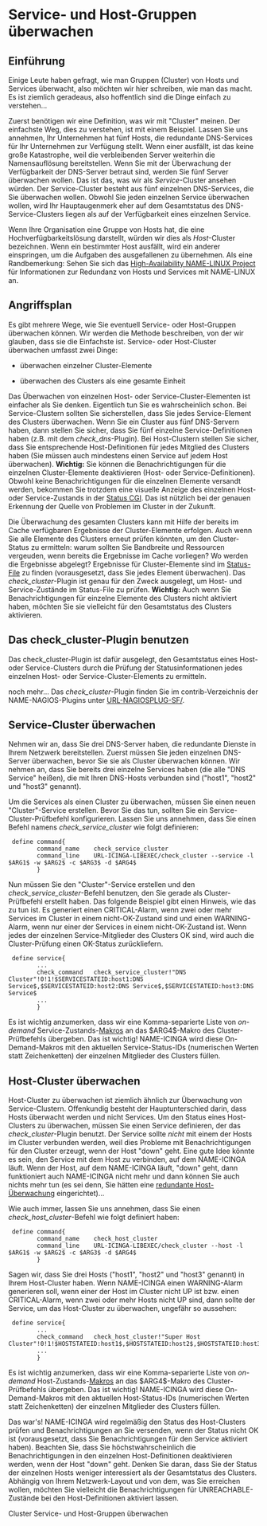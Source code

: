 Service- und Host-Gruppen überwachen
====================================

Einführung
----------

Einige Leute haben gefragt, wie man Gruppen (Cluster) von Hosts und
Services überwacht, also möchten wir hier schreiben, wie man das macht.
Es ist ziemlich geradeaus, also hoffentlich sind die Dinge einfach zu
verstehen...

Zuerst benötigen wir eine Definition, was wir mit "Cluster" meinen. Der
einfachste Weg, dies zu verstehen, ist mit einem Beispiel. Lassen Sie
uns annehmen, Ihr Unternehmen hat fünf Hosts, die redundante
DNS-Services für Ihr Unternehmen zur Verfügung stellt. Wenn einer
ausfällt, ist das keine große Katastrophe, weil die verbleibenden Server
weiterhin die Namensauflösung bereitstellen. Wenn Sie mit der
Überwachung der Verfügbarkeit der DNS-Server betraut sind, werden Sie
fünf Server überwachen wollen. Das ist das, was wir als
*Service*-Cluster ansehen würden. Der Service-Cluster besteht aus fünf
einzelnen DNS-Services, die Sie überwachen wollen. Obwohl Sie jeden
einzelnen Service überwachen wollen, wird Ihr Hauptaugenmerk eher auf
dem Gesamtstatus des DNS-Service-Clusters liegen als auf der
Verfügbarkeit eines einzelnen Service.

Wenn Ihre Organisation eine Gruppe von Hosts hat, die eine
Hochverfügbarkeitslösung darstellt, würden wir dies als *Host*-Cluster
bezeichnen. Wenn ein bestimmter Host ausfällt, wird ein anderer
einspringen, um die Aufgaben des ausgefallenen zu übernehmen. Als eine
Randbemerkung: Sehen Sie sich das [High-Availability NAME-LINUX
Project](http://www.linux-ha.org/) für Informationen zur Redundanz von
Hosts und Services mit NAME-LINUX an.

Angriffsplan
------------

Es gibt mehrere Wege, wie Sie eventuell Service- oder Host-Gruppen
überwachen können. Wir werden die Methode beschreiben, von der wir
glauben, dass sie die Einfachste ist. Service- oder Host-Cluster
überwachen umfasst zwei Dinge:

-   überwachen einzelner Cluster-Elemente

-   überwachen des Clusters als eine gesamte Einheit

Das Überwachen von einzelnen Host- oder Service-Cluster-Elementen ist
einfacher als Sie denken. Eigentlich tun Sie es wahrscheinlich schon.
Bei Service-Clustern sollten Sie sicherstellen, dass Sie jedes
Service-Element des Clusters überwachen. Wenn Sie ein Cluster aus fünf
DNS-Servern haben, dann stellen Sie sicher, dass Sie fünf einzelne
Service-Definitionen haben (z.B. mit dem *check\_dns*-Plugin). Bei
Host-Clustern stellen Sie sicher, dass Sie entsprechende
Host-Definitionen für jedes Mitglied des Clusters haben (Sie müssen auch
mindestens einen Service auf jedem Host überwachen). **Wichtig:** Sie
können die Benachrichtigungen für die einzelnen Cluster-Elemente
deaktivieren (Host- oder Service-Definitionen). Obwohl keine
Benachrichtigungen für die einzelnen Elemente versandt werden, bekommen
Sie trotzdem eine visuelle Anzeige des einzelnen Host- oder
Service-Zustands in der [Status CGI](#cgis-status_cgi). Das ist nützlich
bei der genauen Erkennung der Quelle von Problemen im Cluster in der
Zukunft.

Die Überwachung des gesamten Clusters kann mit Hilfe der bereits im
Cache verfügbaren Ergebnisse der Cluster-Elemente erfolgen. Auch wenn
Sie alle Elemente des Clusters erneut prüfen könnten, um den
Cluster-Status zu ermitteln: warum sollten Sie Bandbreite und Ressourcen
vergeuden, wenn bereits die Ergebnisse im Cache vorliegen? Wo werden die
Ergebnisse abgelegt? Ergebnisse für Cluster-Elemente sind im
[Status-File](#configmain-status_file) zu finden (vorausgesetzt, dass
Sie jedes Element überwachen). Das *check\_cluster*-Plugin ist genau für
den Zweck ausgelegt, um Host- und Service-Zustände im Status-File zu
prüfen. **Wichtig:** Auch wenn Sie Benachrichtigungen für einzelne
Elemente des Clusters nicht aktiviert haben, möchten Sie sie vielleicht
für den Gesamtstatus des Clusters aktivieren.

Das check\_cluster-Plugin benutzen
----------------------------------

Das check\_cluster-Plugin ist dafür ausgelegt, den Gesamtstatus eines
Host- oder Service-Clusters durch die Prüfung der Statusinformationen
jedes einzelnen Host- oder Service-Cluster-Elements zu ermitteln.

noch mehr... Das *check\_cluster*-Plugin finden Sie im
contrib-Verzeichnis der NAME-NAGIOS-Plugins unter
[URL-NAGIOSPLUG-SF/](http://sourceforge.net/projects/nagiosplug).

Service-Cluster überwachen
--------------------------

Nehmen wir an, dass Sie drei DNS-Server haben, die redundante Dienste in
Ihrem Netzwerk bereitstellen. Zuerst müssen Sie jeden einzelnen
DNS-Server überwachen, bevor Sie sie als Cluster überwachen können. Wir
nehmen an, dass Sie bereits drei einzelne Services haben (die alle "DNS
Service" heißen), die mit Ihren DNS-Hosts verbunden sind ("host1",
"host2" und "host3" genannt).

Um die Services als einen Cluster zu überwachen, müssen Sie einen neuen
"Cluster"-Service erstellen. Bevor Sie das tun, sollten Sie ein
Service-Cluster-Prüfbefehl konfigurieren. Lassen Sie uns annehmen, dass
Sie einen Befehl namens *check\_service\_cluster* wie folgt definieren:

     define command{
            command_name    check_service_cluster
            command_line    URL-ICINGA-LIBEXEC/check_cluster --service -l $ARG1$ -w $ARG2$ -c $ARG3$ -d $ARG4$ 
            }

Nun müssen Sie den "Cluster"-Service erstellen und den
*check\_service\_cluster*-Befehl benutzen, den Sie gerade als
Cluster-Prüfbefehl erstellt haben. Das folgende Beispiel gibt einen
Hinweis, wie das zu tun ist. Es generiert einen CRITICAL-Alarm, wenn
zwei oder mehr Services im Cluster in einem nicht-OK-Zustand sind und
einen WARNING-Alarm, wenn nur einer der Services in einem
nicht-OK-Zustand ist. Wenn jedes der einzelnen Service-Mitglieder des
Clusters OK sind, wird auch die Cluster-Prüfung einen OK-Status
zurückliefern.

     define service{
            ...
            check_command   check_service_cluster!"DNS Cluster"!0!1!$SERVICESTATEID:host1:DNS Service$,$SERVICESTATEID:host2:DNS Service$,$SERVICESTATEID:host3:DNS Service$
            ...
            }

Es ist wichtig anzumerken, dass wir eine Komma-separierte Liste von
*on-demand* Service-Zustands-[Makros](#macros) an das \$ARG4\$-Makro des
Cluster-Prüfbefehls übergeben. Das ist wichtig! NAME-ICINGA wird diese
On-Demand-Makros mit den aktuellen Service-Status-IDs (numerischen
Werten statt Zeichenketten) der einzelnen Mitglieder des Clusters
füllen.

Host-Cluster überwachen
-----------------------

Host-Cluster zu überwachen ist ziemlich ähnlich zur Überwachung von
Service-Clustern. Offenkundig besteht der Hauptunterschied darin, dass
Hosts überwacht werden und nicht Services. Um den Status eines
Host-Clusters zu überwachen, müssen Sie einen Service definieren, der
das *check\_cluster*-Plugin benutzt. Der Service sollte *nicht* mit
einem der Hosts im Cluster verbunden werden, weil dies Probleme mit
Benachrichtigungen für den Cluster erzeugt, wenn der Host "down" geht.
Eine gute Idee könnte es sein, den Service mit dem Host zu verbinden,
auf dem NAME-ICINGA läuft. Wenn der Host, auf dem NAME-ICINGA läuft,
"down" geht, dann funktioniert auch NAME-ICINGA nicht mehr und dann
können Sie auch nichts mehr tun (es sei denn, Sie hätten eine
[redundante Host-Überwachung](#redundancy) eingerichtet)...

Wie auch immer, lassen Sie uns annehmen, dass Sie einen
*check\_host\_cluster*-Befehl wie folgt definiert haben:

     define command{
            command_name    check_host_cluster
            command_line    URL-ICINGA-LIBEXEC/check_cluster --host -l $ARG1$ -w $ARG2$ -c $ARG3$ -d $ARG4$ 
            }

Sagen wir, dass Sie drei Hosts ("host1", "host2" und "host3" genannt) in
Ihrem Host-Cluster haben. Wenn NAME-ICINGA einen WARNING-Alarm
generieren soll, wenn einer der Host im Cluster nicht UP ist bzw. einen
CRITICAL-Alarm, wenn zwei oder mehr Hosts nicht UP sind, dann sollte der
Service, um das Host-Cluster zu überwachen, ungefähr so aussehen:

     define service{
            ...
            check_command   check_host_cluster!"Super Host Cluster"!0!1!$HOSTSTATEID:host1$,$HOSTSTATEID:host2$,$HOSTSTATEID:host3$
            ...
            }

Es ist wichtig anzumerken, dass wir eine Komma-separierte Liste von
*on-demand* Host-Zustands-[Makros](#macros) an das \$ARG4\$-Makro des
Cluster-Prüfbefehls übergeben. Das ist wichtig! NAME-ICINGA wird diese
On-Demand-Makros mit den aktuellen Host-Status-IDs (numerischen Werten
statt Zeichenketten) der einzelnen Mitglieder des Clusters füllen.

Das war's! NAME-ICINGA wird regelmäßig den Status des Host-Clusters
prüfen und Benachrichtigungen an Sie versenden, wenn der Status nicht OK
ist (vorausgesetzt, dass Sie Benachrichtigungen für den Service
aktiviert haben). Beachten Sie, dass Sie höchstwahrscheinlich die
Benachrichtigungen in den einzelnen Host-Definitionen deaktivieren
werden, wenn der Host "down" geht. Denken Sie daran, dass Sie der Status
der einzelnen Hosts weniger interessiert als der Gesamtstatus des
Clusters. Abhängig von Ihrem Netzwerk-Layout und von dem, was Sie
erreichen wollen, möchten Sie vielleicht die Benachrichtigungen für
UNREACHABLE-Zustände bei den Host-Definitionen aktiviert lassen.

Cluster
Service- und Host-Gruppen überwachen
